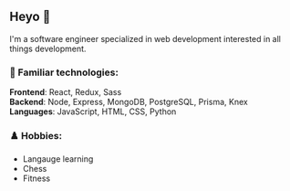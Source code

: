 <!-- ### Hi there 👋 -->
## Heyo 👋  
I'm a software engineer specialized in web development interested in all things development.

<!-- ### 🔭 I’m currently working on:
* Scribble Stadium at Lambda School
  * Scribble Stadium is an app aiming to gamify story telling to get kids more excited about creativity in literature. -->

### 🧰 Familiar technologies:
**Frontend**: React, Redux, Sass  
**Backend**: Node, Express, MongoDB, PostgreSQL, Prisma, Knex  
**Languages**: JavaScript, HTML, CSS, Python

### ♟️ Hobbies:
* Langauge learning
* Chess
* Fitness
<!--
- 👯 I’m looking to collaborate on ...
- 🤔 I’m looking for help with ...
- 💬 Ask me about ...
- 📫 How to reach me: ...
- 😄 Pronouns: ...
- ⚡ Fun fact: ...
-->
